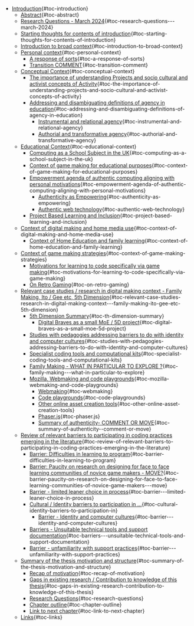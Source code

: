 -   [Introduction](#introduction){#toc-introduction}
    -   [Abstract](#abstract){#toc-abstract}
    -   [Research Questions - March
        2024](#research-questions---march-2024){#toc-research-questions---march-2024}
    -   [Starting thoughts for contents of
        introduction](#starting-thoughts-for-contents-of-introduction){#toc-starting-thoughts-for-contents-of-introduction}
    -   [Introduction to broad
        context](#introduction-to-broad-context){#toc-introduction-to-broad-context}
    -   [Personal context](#personal-context){#toc-personal-context}
        -   [A response of
            sorts](#a-response-of-sorts){#toc-a-response-of-sorts}
        -   [Transition
            COMMENT](#transition-comment){#toc-transition-comment}
    -   [Conceptual
        Context](#conceptual-context){#toc-conceptual-context}
        -   [The importance of understanding Projects and socio cultural
            and activist concepts of
            Activity](#the-importance-of-understanding-projects-and-socio-cultural-and-activist-concepts-of-activity){#toc-the-importance-of-understanding-projects-and-socio-cultural-and-activist-concepts-of-activity}
        -   [Addressing and disambiguating definitions of agency in
            education](#addressing-and-disambiguating-definitions-of-agency-in-education){#toc-addressing-and-disambiguating-definitions-of-agency-in-education}
            -   [Instrumental and relational
                agency](#instrumental-and-relational-agency){#toc-instrumental-and-relational-agency}
            -   [Authorial and transformative
                agency](#authorial-and-transformative-agency){#toc-authorial-and-transformative-agency}
    -   [Educational
        Context](#educational-context){#toc-educational-context}
        -   [Computing as a School Subject in the
            UK](#computing-as-a-school-subject-in-the-uk){#toc-computing-as-a-school-subject-in-the-uk}
        -   [Context of game making for educational
            purposes](#context-of-game-making-for-educational-purposes){#toc-context-of-game-making-for-educational-purposes}
        -   [Empowerment agenda of authentic computing aligning with
            personal
            motivations](#empowerment-agenda-of-authentic-computing-aligning-with-personal-motivations){#toc-empowerment-agenda-of-authentic-computing-aligning-with-personal-motivations}
            -   [Authenticity as
                Empowering](#authenticity-as-empowering){#toc-authenticity-as-empowering}
            -   [Authentic web
                technology](#authentic-web-technology){#toc-authentic-web-technology}
        -   [Project Based Learning and
            Inclusion](#project-based-learning-and-inclusion){#toc-project-based-learning-and-inclusion}
    -   [Context of digital making and home media
        use](#context-of-digital-making-and-home-media-use){#toc-context-of-digital-making-and-home-media-use}
        -   [Context of Home Education and family
            learning](#context-of-home-education-and-family-learning){#toc-context-of-home-education-and-family-learning}
    -   [Context of game making
        strategies](#context-of-game-making-strategies){#toc-context-of-game-making-strategies}
        -   [Motivations for learning to code specifically via game
            making](#motivations-for-learning-to-code-specifically-via-game-making){#toc-motivations-for-learning-to-code-specifically-via-game-making}
        -   [On Retro Gaming](#on-retro-gaming){#toc-on-retro-gaming}
    -   [Relevant case studies / research in digital making context -
        Family Making, Ito / Gee etc, 5th
        Dimension](#relevant-case-studies-research-in-digital-making-context---family-making-ito-gee-etc-5th-dimension){#toc-relevant-case-studies-research-in-digital-making-context---family-making-ito-gee-etc-5th-dimension}
        -   [5th Dimension
            Summary](#th-dimension-summary){#toc-th-dimension-summary}
            -   [Digital Braves as a small MoE / 5D
                project](#digital-braves-as-a-small-moe-5d-project){#toc-digital-braves-as-a-small-moe-5d-project}
        -   [Studies with pedagogies addressing barriers to do with
            identity and computer
            cultures](#studies-with-pedagogies-addressing-barriers-to-do-with-identity-and-computer-cultures){#toc-studies-with-pedagogies-addressing-barriers-to-do-with-identity-and-computer-cultures}
        -   [Specialist coding tools and computational
            kits](#specialist-coding-tools-and-computational-kits){#toc-specialist-coding-tools-and-computational-kits}
        -   [Family Making - WHAT IN PARTICULAR TO EXPLORE
            ?](#family-making---what-in-particular-to-explore){#toc-family-making---what-in-particular-to-explore}
        -   [Mozilla, Webmaking and code
            playgrounds](#mozilla-webmaking-and-code-playgrounds){#toc-mozilla-webmaking-and-code-playgrounds}
            -   [Webmaking](#webmaking){#toc-webmaking}
            -   [Code
                playgrounds](#code-playgrounds){#toc-code-playgrounds}
            -   [Other online asset creation
                tools](#other-online-asset-creation-tools){#toc-other-online-asset-creation-tools}
            -   [Phaser.js](#phaser.js){#toc-phaser.js}
            -   [Summary of authenticity- COMMENT OR
                MOVE](#summary-of-authenticity--comment-or-move){#toc-summary-of-authenticity--comment-or-move}
    -   [Review of relevant barriers to participating in coding
        practices emerging in the
        literature](#review-of-relevant-barriers-to-participating-in-coding-practices-emerging-in-the-literature){#toc-review-of-relevant-barriers-to-participating-in-coding-practices-emerging-in-the-literature}
        -   [Barrier: Difficulties in learning to
            program](#barrier-difficulties-in-learning-to-program){#toc-barrier-difficulties-in-learning-to-program}
        -   [Barrier: Paucity on research on designing for face to face
            learning communities of novice game makers -
            MOVE?](#barrier-paucity-on-research-on-designing-for-face-to-face-learning-communities-of-novice-game-makers---move){#toc-barrier-paucity-on-research-on-designing-for-face-to-face-learning-communities-of-novice-game-makers---move}
        -   [Barrier - limited leaner choice in
            process](#barrier---limited-leaner-choice-in-process){#toc-barrier---limited-leaner-choice-in-process}
        -   [Cultural / Identity barriers to participation in
            ...](#cultural-identity-barriers-to-participation-in){#toc-cultural-identity-barriers-to-participation-in}
            -   [Barrier - Identity and computer
                cultures](#barrier---identity-and-computer-cultures){#toc-barrier---identity-and-computer-cultures}
        -   [Barriers - Unsuitable technical tools and support
            documentation](#barriers---unsuitable-technical-tools-and-support-documentation){#toc-barriers---unsuitable-technical-tools-and-support-documentation}
        -   [Barrier - unfamiliarity with support
            practices](#barrier---unfamiliarity-with-support-practices){#toc-barrier---unfamiliarity-with-support-practices}
    -   [Summary of the thesis motivation and
        structure](#summary-of-the-thesis-motivation-and-structure){#toc-summary-of-the-thesis-motivation-and-structure}
        -   [Recap of
            motivation](#recap-of-motivation){#toc-recap-of-motivation}
        -   [Gaps in existing research / Contribution to knowledge of
            this
            thesis](#gaps-in-existing-research-contribution-to-knowledge-of-this-thesis){#toc-gaps-in-existing-research-contribution-to-knowledge-of-this-thesis}
        -   [Research
            Questions](#research-questions){#toc-research-questions}
        -   [Chapter outline](#chapter-outline){#toc-chapter-outline}
        -   [Link to next
            chapter](#link-to-next-chapter){#toc-link-to-next-chapter}
    -   [Links](#links){#toc-links}
